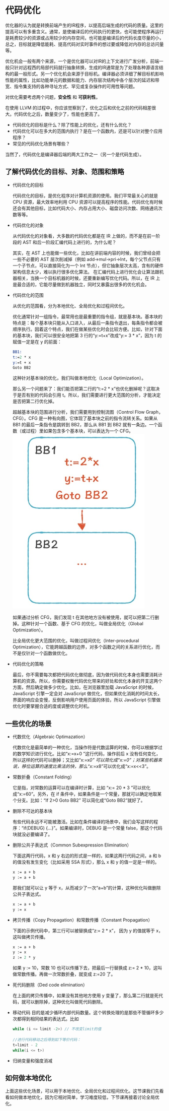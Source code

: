 # 代码优化

优化器的认为就是转换前端产生的IR程序，以提高后端生成的代码的质量。这里的提高可以有多重含义。通常，是使编译后的代码执行的更快，也可能使程序再运行是耗费较少的资源或占用较少的内存空间，也可能是编译后的代码长度尽量的小，总之，目标就是降低能耗、提高代码对实时事件的想过要或降低对内存的总访问量等。

优化机会一般有两个来源，一个是优化器可以对IR的上下文进行广发分析，前端一般只针对远程西的局部代码就行抽象转换，生成的IR通常是为了处理各种源语言结构的最一般形式。另一个优化机会来源于目标机。编译器必须详细了解目标机影响性能的属性，比如功能单元的数据和能力、内存层次结构中各个层次的延迟和带宽、指令集支持的各种寻址方式、罕见或复杂操作的可用性等问题。

对优化需要考虑两个问题，__安全性__ 和 __可获利性__。

在使用 LLVM 的过程中，你应该觉察到了，优化之后和优化之前的代码相差很大。代码优化之后，数量变少了，性能也更高了。

* 代码优化的目标是什么？除了性能上的优化，还有什么优化？
* 代码优化可以在多大的范围内执行？是在一个函数内，还是可以针对整个应用程序？
* 常见的代码优化场景有哪些？

当然了，代码优化是编译器后端的两大工作之一（另一个是代码生成）。

## 了解代码优化的目标、对象、范围和策略

* 代码优化的目标
  
  代码优化的目标，是优化程序对计算机资源的使用。我们平常最关心的就是 CPU 资源，最大效率地利用 CPU 资源可以提高程序的性能。代码优化有时候还会有其他目标，比如代码大小、内存占用大小、磁盘访问次数、网络通讯次数等等。

* 代码优化的对象
  
  从代码优化的对象看，大多数的代码优化都是在 IR 上做的，而不是在前一阶段的 AST 和后一阶段汇编代码上进行的，为什么呢？

  其实，在 AST 上也能做一些优化，比如在讲前端内容的时候，我们曾经会把一些不必要的 AST 层次削减掉（例如 add->mul->pri->Int，每个父节点只有一个子节点，可以直接简化为一个 Int 节点），但它抽象层次太高，含有的硬件架构信息太少，难以执行很多优化算法。 在汇编代码上进行优化会让算法跟机器相关，当换一个目标机器的时候，还要重新编写优化代码。所以，在 IR 上是最合适的，它能尽量做到机器独立，同时又暴露出很多的优化机会。

* 代码优化的范围
  
  从优化的范围看，分为本地优化、全局优化和过程间优化。

  优化通常针对一组指令，最常用也是最重要的指令组，就是基本块。基本块的特点是：每个基本块只能从入口进入，从最后一条指令退出，每条指令都会被顺序执行。因着这个特点，我们在做某些优化时会比较方便。比如，针对下面的基本块，我们可以很安全地把第 3 行的“y:=t+x”改成“y:= 3 * x”，因为 t 的赋值一定是在 y 的前面：

  ```llvm
  BB1:
  t:=2 * x
  y:=t + x
  Goto BB2 
  ```
  
  这种针对基本块的优化，我们叫做本地优化（Local Optimization）。

  那么另一个问题来了：我们能否把第二行的“t:=2 * x”也优化删掉呢？这取决于是否有别的代码会引用 t。所以，我们需要进行更大范围的分析，才能决定是否把第二行优化掉。

  超越基本块的范围进行分析，我们需要用到控制流图（Control Flow Graph，CFG）。CFG 是一种有向图，它体现了基本块之前的指令流转关系。如果从 BB1 的最后一条指令是跳转到 BB2，那么从 BB1 到 BB2 就有一条边。一个函数（或过程）里如果包含多个基本块，可以表达为一个 CFG。
  ![2](images/Dingtalk_20211216183741.jpg)

  如果通过分析 CFG，我们发现 t 在其他地方没有被使用，就可以把第二行删掉。这种针对一个函数、基于 CFG 的优化，叫做全局优化（Global Optimization）。
  
  比全局优化更大范围的优化，叫做过程间优化（Inter-procedural Optimization），它能跨越函数的边界，对多个函数之间的关系进行优化，而不是仅针对一个函数做优化。

* 代码优化的策略
  
  最后，你不需要每次都把代码优化做彻底，因为做代码优化本身也需要消耗计算机的资源。所以，你需要权衡代码优化带来的好处和优化本身的开支这两个方面，然后确定做多少优化。比如，在浏览器里加载 JavaScript 的时候，JavaScript 引擎一定会对 JavaScript 做优化，但如果优化消耗的时间太长，界面的响应会变慢，反倒影响用户使用页面的体验，所以 JavaScript 引擎做优化时要掌握合适的度或调整优化时机。

## 一些优化的场景

* 代数优化（Algebraic Optimazation）
  
  代数优化是最简单的一种优化，当操作符是代数运算的时候，你可以根据学过的数学知识进行优化。比如“x:=x+0 ”这行代码，操作前后 x 没有任何变化，所以这样的代码可以删掉；又比如“x:=x*0” 可以简化成“x:=0”；对某些机器来说，移位运算的速度比乘法的快，那么“x:=x*8”可以优化成“x:=x<<3”。

* 常数折叠（Constant Folding）
  
  它是指，对常数的运算可以在编译时计算，比如 “x:= 20 * 3 ”可以优化成“x:=60”。另外，在 if 条件中，如果条件是一个常量，那就可以确定地取某个分支。比如：“If 2>0 Goto BB2” 可以简化成“Goto BB2”就好了。

* 删除不可达的基本块
  
  有些代码永远不可能被激活。比如在条件编译的场景中，我们会写这样的程序：“if(DEBUG) {...}”。如果编译时，DEBUG 是一个常量 false，那这个代码块就没必要编译了。

* 删除公共子表达式（Common Subexpression Elimination）
  
  下面这两行代码，x 和 y 右边的形式是一样的，如果这两行代码之间，a 和 b 的值没有发生变化（比如采用 SSA 形式），那么 x 和 y 的值一定是一样的。

  ```llvm
  x := a + b
  y := a + b
  ```

  那我们就可以让 y 等于 x，从而减少了一次“a+b”的计算，这种优化叫做删除公共子表达式。

  ```llvm
  x := a + b
  y := x
  ```

* 拷贝传播（Copy Propagation）和常数传播（Constant Propagation）
  
  下面的示例代码中，第三行可以被替换成“z:= 2 * x”， 因为 y 的值就等于 x，这叫做拷贝传播。

  ```llvm
  x := a + b
  y := x
  z := 2 * y
  ```

  如果 y := 10，常数 10 也可以传播下去，把最后一行替换成 z:= 2 * 10，这叫做常数传播。再做一次常数折叠，就变成 z:=20 了。

* 死代码删除（Ded code elimination）
  
  在上面的拷贝传播中，如果没有其他地方使用 y 变量了，那么第二行就是死代码，就可以删除掉，这种优化叫做死代码删除。

* 移动代码
  目的是减少循环内部代码数量。这个转换处理的是那些不管循环多少次都得到相同结果的表达式。比如

  ```c
  while (i <= limit -2>) // 不改变limit的值

  //进行代码移动之后得到如下等价代码：
  t=limit - 2
  while(i <= t>)
  ```

* 归纳变量和强度消减

## 如何做本地优化

上面这些优化场景，可以用于本地优化、全局优化和过程间优化。这节课我们先看看如何做本地优化，因为它相对简单，学习难度较低，下节课再接着讨论全局优化。

